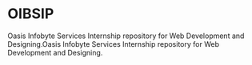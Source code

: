 # OIBSIP
Oasis Infobyte Services Internship repository for Web Development and Designing.Oasis Infobyte Services Internship repository for Web Development and Designing.
